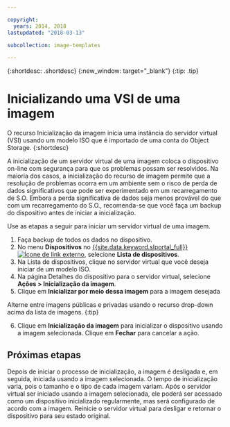 ```yaml
---

copyright:
  years: 2014, 2018
lastupdated: "2018-03-13"

subcollection: image-templates

---
```


{:shortdesc: .shortdesc}
{:new_window: target="_blank"}
{:tip: .tip}

# Inicializando uma VSI de uma imagem

O recurso Inicialização da imagem inicia uma instância do servidor virtual (VSI) usando um modelo ISO que é
importado de uma conta do Object Storage.
{:shortdesc}

A inicialização de um servidor virtual de uma imagem coloca o dispositivo on-line com segurança para que os problemas possam ser resolvidos. Na maioria dos casos, a inicialização do recurso de imagem permite que a resolução de problemas ocorra em um ambiente sem o risco de perda de dados significativos que pode ser experimentado em um recarregamento de S.O. Embora a perda significativa de dados seja menos provável do que com um recarregamento do S.O., recomenda-se que você faça um backup do dispositivo antes de iniciar a inicialização.

Use as etapas a seguir para iniciar um servidor virtual de uma imagem.

1. Faça backup de todos os dados no dispositivo.
2. No menu **Dispositivos** no [{{site.data.keyword.slportal_full}} ![Ícone de link externo](../../icons/launch-glyph.svg "Ícone de link externo")](https://control.softlayer.com/), selecione **Lista de dispositivos**.
3. Na Lista de dispositivos, clique no servidor virtual que você deseja iniciar de um modelo ISO.
4. Na página Detalhes do dispositivo para o servidor virtual, selecione **Ações > Inicialização da imagem**.
5. Clique em **Inicializar por meio dessa imagem** para a imagem desejada

  Alterne entre imagens públicas e privadas usando o recurso drop-down acima da lista de imagens.
  {:tip}

6. Clique em **Inicialização da imagem** para inicializar o dispositivo usando a imagem selecionada. Clique em **Fechar** para cancelar a ação.

## Próximas etapas

Depois de iniciar o processo de inicialização, a imagem é desligada e, em seguida, iniciada usando a imagem selecionada. O tempo de inicialização varia, pois o tamanho e o tipo de
cada imagem variam. Após o servidor virtual ser iniciado usando a imagem selecionada, ele poderá ser acessado como um dispositivo inicializado regularmente, mas será configurado de acordo com a imagem. Reinicie o servidor virtual para desligar e retornar o dispositivo para seu estado original.
